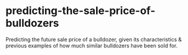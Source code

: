 # predicting-the-sale-price-of-bulldozers
Predicting the future sale price of a bulldozer, given its characteristics &amp; previous examples of how much similar bulldozers have been sold for.
